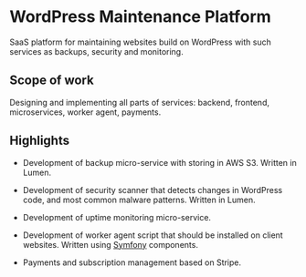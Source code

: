 # WordPress Maintenance Platform

SaaS platform for maintaining websites build on WordPress with such services as backups, security and monitoring.

## Scope of work

Designing and implementing all parts of services: backend, frontend, microservices, worker agent, payments.

## Highlights

- Development of backup micro-service with storing in AWS S3. Written in Lumen.

- Development of security scanner that detects changes in WordPress code, and most common malware patterns. Written in Lumen.

- Development of uptime monitoring micro-service.

- Development of worker agent script that should be installed on client websites. 
  Written using [Symfony](https://symfony.com/doc/2.7/components/index.html) components.

- Payments and subscription management based on Stripe.
